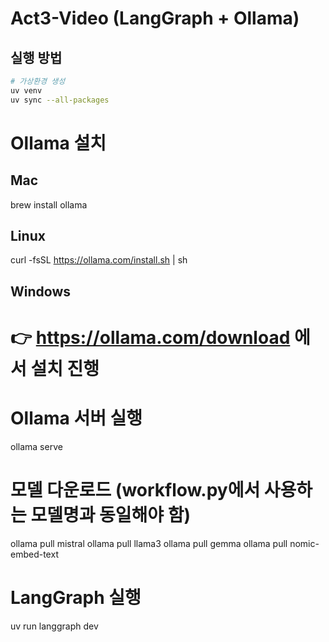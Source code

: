 # Act3-Video (LangGraph + Ollama)

## 실행 방법

```bash
# 가상환경 생성
uv venv
uv sync --all-packages
```

# Ollama 설치

## Mac

brew install ollama

## Linux

curl -fsSL https://ollama.com/install.sh | sh

## Windows

# 👉 https://ollama.com/download 에서 설치 진행

# Ollama 서버 실행

ollama serve

# 모델 다운로드 (workflow.py에서 사용하는 모델명과 동일해야 함)

ollama pull mistral
ollama pull llama3
ollama pull gemma
ollama pull nomic-embed-text

# LangGraph 실행

uv run langgraph dev

